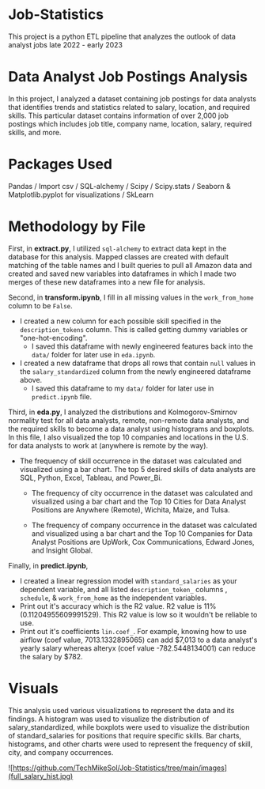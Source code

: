 # Job-Statistics

This project is a python ETL pipeline that analyzes the outlook of data analyst jobs late 2022 - early 2023

# Data Analyst Job Postings Analysis

In this project, I analyzed a dataset containing job postings for data analysts that identifies trends and statistics related to salary, location, and required skills. This particular dataset contains information of over 2,000 job postings which includes job title, company name, location, salary, required skills, and more.

# Packages Used

Pandas / Import csv / SQL-alchemy / Scipy / Scipy.stats / Seaborn & Matplotlib.pyplot for visualizations / SkLearn 

# Methodology by File

First, in **extract.py**, I utilized `sql-alchemy` to extract data kept in the database for this analysis. Mapped classes are created with default matching of the table names and I built queries to pull all Amazon data and created and saved new variables into dataframes in which I made two merges of these new dataframes into a new file for analysis.

Second, in **transform.ipynb**, I fill in all missing values in the `work_from_home` column to be `False`.

* I created a new column for each possible skill specified in the `description_tokens` column. This is called getting dummy variables or "one-hot-encoding".
    * I saved this dataframe with newly engineered features back into the `data/` folder for later use in `eda.ipynb`.
* I created a new dataframe that drops all rows that contain `null` values in the `salary_standardized` column from the newly engineered dataframe above.
    * I saved this dataframe to my `data/` folder for later use in `predict.ipynb` file.

Third, in **eda.py**, I analyzed the distributions and Kolmogorov-Smirnov normality test for all data analysts, remote, non-remote data analysts, and the required skills to become a data analyst using histograms and boxplots. In this file, I also visualized the top 10 companies and locations in the U.S. for data analysts to work at (anywhere is remote by the way). 

* The frequency of skill occurrence in the dataset was calculated and visualized using a bar chart. The top 5 desired skills of data analysts are SQL, Python, Excel, Tableau, and Power_Bi. 

    * The frequency of city occurrence in the dataset was calculated and visualized using a bar chart and the Top 10 Cities for Data Analyst Positions are Anywhere (Remote), Wichita, Maize, and Tulsa.

    * The frequency of company occurrence in the dataset was calculated and visualized using a bar chart and the Top 10 Companies for Data Analyst Positions are UpWork, Cox Communications, Edward Jones, and Insight Global.

Finally, in **predict.ipynb**, 

* I created a linear regression model with `standard_salaries` as your dependent variable, and all listed `description_token_` columns , `schedule`, & `work_from_home` as the independent variables.
* Print out it's accuracy  which is the R2 value. R2 value is 11% (0.11204955609991529). This R2 value is low so it wouldn't be reliable to use. 
* Print out it's coefficients `lin.coef_`. For example, knowing how to use airflow (coef value, 7013.1332895065) can add $7,013 to a data analyst's yearly salary whereas alteryx (coef value -782.5448134001) can reduce the salary by $782.

# Visuals

This analysis used various visualizations to represent the data and its findings. A histogram was used to visualize the distribution of salary_standardized, while boxplots were used to visualize the distribution of standard_salaries for positions that require specific skills. Bar charts, histograms, and other charts were used to represent the frequency of skill, city, and company occurrences.

![https://github.com/TechMikeSol/Job-Statistics/tree/main/images](full_salary_hist.jpg)

